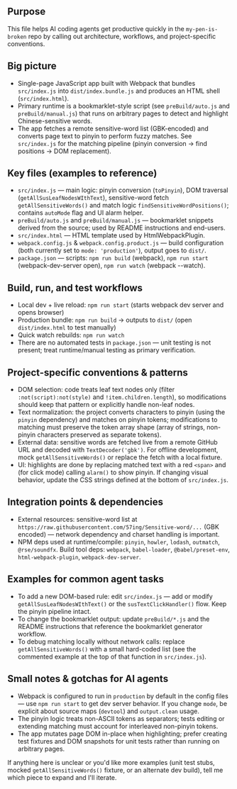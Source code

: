 ## Purpose

This file helps AI coding agents get productive quickly in the `my-pen-is-broken` repo by calling out architecture, workflows, and project-specific conventions.

## Big picture

- Single-page JavaScript app built with Webpack that bundles `src/index.js` into `dist/index.bundle.js` and produces an HTML shell (`src/index.html`).
- Primary runtime is a bookmarklet-style script (see `preBuild/auto.js` and `preBuild/manual.js`) that runs on arbitrary pages to detect and highlight Chinese-sensitive words.
- The app fetches a remote sensitive-word list (GBK-encoded) and converts page text to pinyin to perform fuzzy matches. See `src/index.js` for the matching pipeline (pinyin conversion -> find positions -> DOM replacement).

## Key files (examples to reference)

- `src/index.js` — main logic: pinyin conversion (`toPinyin`), DOM traversal (`getAllSusLeafNodesWIthText`), sensitive-word fetch `getAllSensitiveWords()` and match logic `findSensitiveWordPositions()`; contains `autoMode` flag and UI alarm helper.
- `preBuild/auto.js` and `preBuild/manual.js` — bookmarklet snippets derived from the source; used by README instructions and end-users.
- `src/index.html` — HTML template used by HtmlWebpackPlugin.
- `webpack.config.js` & `webpack.config.product.js` — build configuration (both currently set to `mode: 'production'`), output goes to `dist/`.
- `package.json` — scripts: `npm run build` (webpack), `npm run start` (webpack-dev-server open), `npm run watch` (webpack --watch).

## Build, run, and test workflows

- Local dev + live reload: `npm run start` (starts webpack dev server and opens browser)
- Production bundle: `npm run build` -> outputs to `dist/` (open `dist/index.html` to test manually)
- Quick watch rebuilds: `npm run watch`
- There are no automated tests in `package.json` — unit testing is not present; treat runtime/manual testing as primary verification.

## Project-specific conventions & patterns

- DOM selection: code treats leaf text nodes only (filter `:not(script):not(style)` and `!item.children.length`), so modifications should keep that pattern or explicitly handle non-leaf nodes.
- Text normalization: the project converts characters to pinyin (using the `pinyin` dependency) and matches on pinyin tokens; modifications to matching must preserve the token array shape (array of strings, non-pinyin characters preserved as separate tokens).
- External data: sensitive words are fetched live from a remote GitHub URL and decoded with `TextDecoder('gbk')`. For offline development, mock `getAllSensitiveWords()` or replace the fetch with a local fixture.
- UI: highlights are done by replacing matched text with a red `<span>` and (for click mode) calling `alarm()` to show pinyin. If changing visual behavior, update the CSS strings defined at the bottom of `src/index.js`.

## Integration points & dependencies

- External resources: sensitive-word list at `https://raw.githubusercontent.com/57ing/Sensitive-word/...` (GBK encoded) — network dependency and charset handling is important.
- NPM deps used at runtime/compile: `pinyin`, `howler`, `lodash`, `outmatch`, `@rse/soundfx`. Build tool deps: `webpack`, `babel-loader`, `@babel/preset-env`, `html-webpack-plugin`, `webpack-dev-server`.

## Examples for common agent tasks

- To add a new DOM-based rule: edit `src/index.js` — add or modify `getAllSusLeafNodesWIthText()` or the `susTextClickHandler()` flow. Keep the pinyin pipeline intact.
- To change the bookmarklet output: update `preBuild/*.js` and the README instructions that reference the bookmarklet generator workflow.
- To debug matching locally without network calls: replace `getAllSensitiveWords()` with a small hard-coded list (see the commented example at the top of that function in `src/index.js`).

## Small notes & gotchas for AI agents

- Webpack is configured to run in `production` by default in the config files — use `npm run start` to get dev server behavior. If you change `mode`, be explicit about source maps (`devtool`) and `output.clean` usage.
- The pinyin logic treats non-ASCII tokens as separators; tests editing or extending matching must account for interleaved non-pinyin tokens.
- The app mutates page DOM in-place when highlighting; prefer creating test fixtures and DOM snapshots for unit tests rather than running on arbitrary pages.

If anything here is unclear or you'd like more examples (unit test stubs, mocked `getAllSensitiveWords()` fixture, or an alternate dev build), tell me which piece to expand and I'll iterate.

